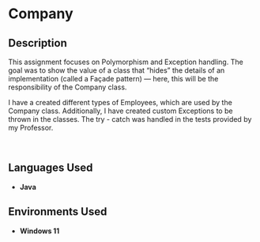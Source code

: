 <h1>Company</h1>

<h2>Description</h2>
This assignment focuses on Polymorphism and Exception handling. The goal was to show the value of a class that “hides” the details of an implementation (called a Façade pattern) — here, this will be the responsibility of the Company class.

I have a created different types of Employees, which are used by the Company class. Additionally, I have created custom Exceptions to be thrown in the classes. The try - catch was handled in the tests provided by my Professor. 

<br />


<h2>Languages Used</h2>

- <b>Java</b> 

<h2>Environments Used </h2>

- <b>Windows 11</b> 

<!--
 ```diff
- text in red
+ text in green
! text in orange
# text in gray
@@ text in purple (and bold)@@
```
--!>
